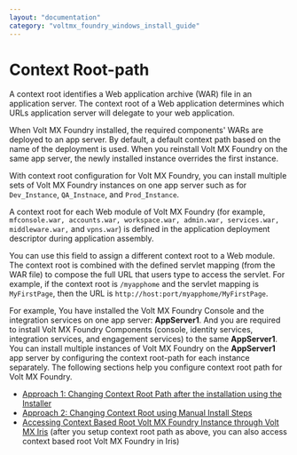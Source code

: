 ```yaml
---
layout: "documentation"
category: "voltmx_foundry_windows_install_guide"
---
```

                          


Context Root-path
=================

A context root identifies a Web application archive (WAR) file in an application server. The context root of a Web application determines which URLs application server will delegate to your web application.

When Volt MX Foundry installed, the required components' WARs are deployed to an app server. By default, a default context path based on the name of the deployment is used. When you reinstall Volt MX Foundry on the same app server, the newly installed instance overrides the first instance.

With context root configuration for Volt MX Foundry, you can install multiple sets of Volt MX Foundry instances on one app server such as for `Dev_Instance`, `QA_Instnace`, and `Prod_Instance`.

A context root for each Web module of Volt MX Foundry (for example, `mfconsole.war, accounts.war, workspace.war, admin.war, services.war, middleware.war,` and `vpns.war`) is defined in the application deployment descriptor during application assembly.

You can use this field to assign a different context root to a Web module. The context root is combined with the defined servlet mapping (from the WAR file) to compose the full URL that users type to access the servlet. For example, if the context root is `/myapphome` and the servlet mapping is `MyFirstPage`, then the URL is `http://host:port/myapphome/MyFirstPage`.

For example, You have installed the Volt MX Foundry Console and the integration services on one app server: **AppServer1**. And you are required to install Volt MX Foundry Components (console, identity services, integration services, and engagement services) to the same **AppServer1**. You can install multiple instances of Volt MX Foundry on the **AppServer1** app server by configuring the context root-path for each instance separately. The following sections help you configure context root path for Volt MX Foundry.

*   [Approach 1: Changing Context Root Path after the installation using the Installer](ContextPath.html)
*   [Approach 2: Changing Context Root using Manual Install Steps](ContextRoot_MI.html)
*   [Accessing Context Based Root Volt MX Foundry Instance through Volt MX Iris](ContextPath_Iris.html) (after you setup context root path as above, you can also access context based root Volt MX Foundry in Iris)
